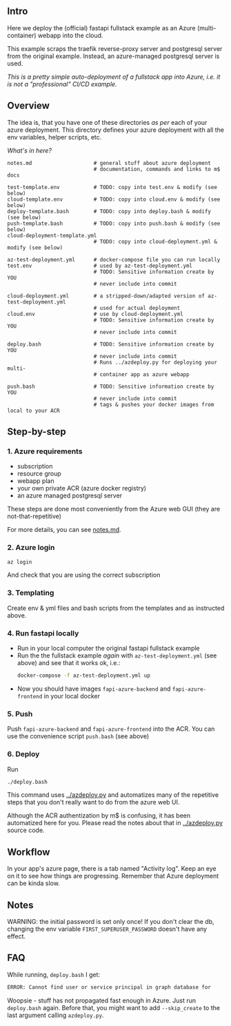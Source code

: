 
## Intro

Here we deploy the (official) fastapi fullstack example as an Azure (multi-container) webapp into the cloud.

This example scraps the traefik reverse-proxy server and postgresql server from the original example.  Instead, an azure-managed
postgresql server is used.

*This is a pretty simple auto-deployment of a fullstack app into Azure, i.e. it is not a "professional" CI/CD example.*

## Overview

The idea is, that you have one of these directories *as per* each of your azure
deployment.   This directory defines your azure deployment with all the env
variables, helper scripts, etc.

*What's in here?*
``` 
notes.md                    # general stuff about azure deployment
                            # documentation, commands and links to m$ docs

test-template.env           # TODO: copy into test.env & modify (see below)
cloud-template.env          # TODO: copy into cloud.env & modify (see below)
deploy-template.bash        # TODO: copy into deploy.bash & modify (see below)
push-template.bash          # TODO: copy into push.bash & modify (see below)
cloud-deployment-template.yml        
                            # TODO: copy into cloud-deployment.yml & modify (see below)

az-test-deployment.yml      # docker-compose file you can run locally
test.env                    # used by az-test-deployment.yml
                            # TODO: Sensitive information create by YOU
                            # never include into commit

cloud-deployment.yml        # a stripped-down/adapted version of az-test-deployment.yml
                            # used for actual deployment
cloud.env                   # use by cloud-deployment.yml
                            # TODO: Sensitive information create by YOU
                            # never include into commit

deploy.bash                 # TODO: Sensitive information create by YOU
                            # never include into commit
                            # Runs ../azdeploy.py for deploying your multi-
                            # container app as azure webapp

push.bash                   # TODO: Sensitive information create by YOU
                            # never include into commit
                            # tags & pushes your docker images from local to your ACR
```

## Step-by-step

### 1. Azure requirements
- subscription
- resource group
- webapp plan
- your own private ACR (azure docker registry)
- an azure managed postgresql server

These steps are done most conveniently from the Azure web GUI (they are not-that-repetitive)

For more details, you can see [notes.md](notes.md).

### 2. Azure login
```bash
az login
```
And check that you are using the correct subscription

### 3. Templating

Create env & yml files and bash scripts from the templates and as instructed above.

### 4. Run fastapi locally 

- Run in your local computer the original fastapi fullstack example
- Run the the fullstack example *again* with `az-test-deployment.yml` (see above) and see that it works ok, i.e.:
  ```bash
  docker-compose -f az-test-deployment.yml up
  ```
- Now you should have images `fapi-azure-backend` and `fapi-azure-frontend` in your local docker

### 5. Push 

Push `fapi-azure-backend` and `fapi-azure-frontend` into the ACR.  You can use the convenience script `push.bash`
(see above)

### 6. Deploy

Run
```bash
./deploy.bash
```
This command uses [../azdeploy.py](../azdeploy.py) and
automatizes many of the repetitive steps that you don't really
want to do from the azure web UI.

Although the ACR authentization by m$ is confusing, it has been automatized here for you.  Please read the notes
about that in [../azdeploy.py](../azdeploy.py) source code.

## Workflow

In your app's azure page, there is a tab named "Activity log".  Keep an eye on it to see
how things are progressing. Remember that Azure deployment can be kinda slow.

## Notes

WARNING: the initial password is set only once!  If you don't clear the db, changing the env variable 
`FIRST_SUPERUSER_PASSWORD` doesn't have any effect.

## FAQ

While running, `deploy.bash` I get:
```bash
ERROR: Cannot find user or service principal in graph database for
```
Woopsie - stuff has not propagated fast enough in Azure.  Just run `deploy.bash` again.  Before that,
you might want to add `--skip_create` to the last argument calling `azdeploy.py`.
